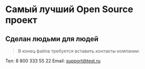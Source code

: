 # Самый лучший Open Source проект

## Сделан людьми для людей

>В конец файла требуется вставить контакты компании:

Тел: 8 800 333 55 22
Email: support@test.ru
